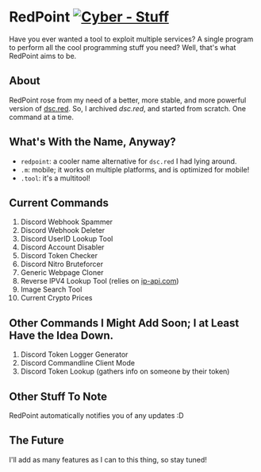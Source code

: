 # RedPoint [![Cyber - Stuff](https://img.shields.io/badge/Cyber-Stuff-indianred)](https://13-05.github.io)
Have you ever wanted a tool to exploit multiple services? A single program to perform all the cool programming stuff you need? Well, that's what RedPoint aims to be.

## About
RedPoint rose from my need of a better, more stable, and more powerful version of [dsc.red](https://github.com/13-05/discord.RED). So, I archived *dsc.red*, and started from scratch. One command at a time.

## What's With the Name, Anyway?
- `redpoint`: a cooler name alternative for `dsc.red` I had lying around.
- `.m`: mobile; it works on multiple platforms, and is optimized for mobile!
- `.tool`: it's a multitool!

## Current Commands
1) Discord Webhook Spammer
2) Discord Webhook Deleter
3) Discord UserID Lookup Tool
4) Discord Account Disabler
5) Discord Token Checker
6) Discord Nitro Bruteforcer
7) Generic Webpage Cloner
8) Reverse IPV4 Lookup Tool (relies on [ip-api.com](https://ip-api.com))
9) Image Search Tool
10) Current Crypto Prices

## Other Commands I Might Add Soon; I at Least Have the Idea Down.
1) Discord Token Logger Generator
2) Discord Commandline Client Mode
3) Discord Token Lookup (gathers info on someone by their token)

## Other Stuff To Note
RedPoint automatically notifies you of any updates :D

## The Future
I'll add as many features as I can to this thing, so stay tuned!
